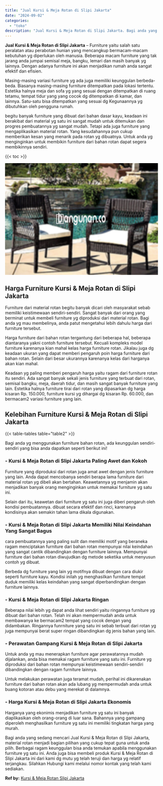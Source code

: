 ```yaml
---
title: "Jual Kursi & Meja Rotan di Slipi Jakarta"
date: "2024-09-02"
categories: 
  - "toko"
description: "Jual Kursi & Meja Rotan di Slipi Jakarta. Bagi anda yang sedang mencari Jual Kursi & Meja Rotan di Slipi Jakarta, material rotan menjadi bagian pilihan yang..."
---
```


**Jual Kursi & Meja Rotan di Slipi Jakarta** – Furniture yaitu salah satu peralatan atau perabotan hunian yang mencangkup bermacam-macam kebutuhan yg diperlukan oleh manusia. Beberapa macam furniture yang tak jarang anda jumpai semisal meja, bangku, lemari dan masih banyak yg lainnya. Dengan adanya furniture ini akan menjadikan rumah anda sangat efektif dan efisien.

Masing-masing variasi furniture yg ada juga memiliki keunggulan berbeda-beda. Biasanya masing-masing furniture ditempatkan pada lokasi tertentu. Estetika halnya meja dan sofa yg yang sesuai dengan ditempatkan di ruang tetamu, tempat tidur yang yang cocok dg ditempatkan di kamar, dan lainnya. Satu-satu bisa ditempatkan yang sesuai dg Kegunaannya yg dibutuhkan oleh pengguna rumah.

begitu banyak furniture yang dibuat dari bahan dasar kayu, keadaan ini berakibat dari material yg satu ini sangat mudah untuk ditemukan dan progres pembuatannya yg sangat mudah. Tetapi ada juga furniture yang mengaplikasikan material rotan. Yang kesudahannya pun cukup memberikan kesan yang menarik pada rotan yg dibuatnya. Untuk anda yg menginginkan untuk membikin furniture dari bahan rotan dapat segera membikinnya sendiri.

{{< toc >}}

![Jual Kursi & Meja Rotan di Slipi Jakarta](/images/kursi-meja-rotan-murah33.png)

## Harga Furniture Kursi & Meja Rotan di Slipi Jakarta

Furniture dari material rotan begitu banyak dicari oleh masyarakat sebab memiliki keistimewaan sendiri-sendiri. Sangat banyak dari orang yang berminat untuk membeli furniture yg diproduksi dari material rotan. Bagi anda yg mau membelinya, anda patut mengetahui lebih dahulu harga dari furniture tersebut.

Harga furniture dari bahan rotan tergantung dari beberapa hal, beberapa diantaranya yakni contoh furniture tersebut. Kecuali kompleks model furniture karenanya kian mahal kelas harga furniture rotan. Jikalau juga dg keadaan ukuran yang dapat memberi pengaruh poin harga furniture dari bahan rotan. Selain dari besar ukurannya karenanya kelas dari harganya akan kian mahal.

Keadaan yg paling memberi pengaruh harga yaitu ragam dari furniture rotan itu sendiri. Ada sangat banyak sekali jenis furniture yang terbuat dari rotan, semisal bangku, meja, daerah tidur, dan masih sangat banyak furniture yang lain. Estetika halnya furniture tirai dari rotan yang dipasarkan dg harga kisaran Rp. 150.000, furniture kursi yg dihargai dg kisaran Rp. 60.000, dan bermacam2 variasi furniture yang lain.

## Kelebihan Furniture Kursi & Meja Rotan di Slipi Jakarta

{{< table-tables table="table2" >}}

Bagi anda yg menggunakan furniture bahan rotan, ada keunggulan sendiri-sendiri yang bisa anda dapatkan seperti berikut ini!

### \- Kursi & Meja Rotan di Slipi Jakarta Paling Awet dan Kokoh

Furniture yang diproduksi dari rotan juga amat awet dengan jenis furniture yang lain. Anda dapat mencobanya sendiri berapa lama furniture dari material rotan yg dibeli akan bertahan. Keawetannya yg menjamin akan menjadikan banyak orang menginginkan untuk memakai furniture yg satu ini.

Selain dari itu, keawetan dari furniture yg satu ini juga diberi pengaruh oleh kondisi pembuatannya. dibuat secara efektif dan rinci, karenanya kondisinya akan semakin tahan lama dikala digunakan.

### \- Kursi & Meja Rotan di Slipi Jakarta Memiliki Nilai Keindahan Yang Sangat Bagus

cara pembuatannya yang paling sulit dan memiliki motif yang beraneka ragam menciptakan furniture dari bahan rotan mempunyai nilai keindahan yang sangat cantik dibandingkan dengan furniture lainnya. Mempunyai furniture dari bahan rotan diwujudkan dg metode seketika untuk menyusun contoh yg dibuat.

Berbeda dg furniture yang lain yg motifnya dibuat dengan cara diukir seperti furniture kayu. Kondisi inilah yg menghasilkan furniture tempat duduk memiliki kelas keindahan yang sangat diperbandingkan dengan furniture lainnya.

### \- Kursi & Meja Rotan di Slipi Jakarta Ringan

Beberapa nilai lebih yg dapat anda lihat sendiri yaitu ringannya furniture yg dibuat dari bahan rotan. Telah ini akan mempermudah anda untuk membawanya ke bermacam2 tempat yang cocok dengan yang didambakan. Ringannya funrniture yang satu ini sebab terbuat dari rotan yg juga mempunyai berat super ringan dibandingkan dg jenis bahan yang lain.

### \- Perawatan Gampang Kursi & Meja Rotan di Slipi Jakarta

Untuk anda yg mau menerapkan furniture agar perawatannya mudah dijalankan, anda bisa memakai ragam furniture yang satu ini. Furniture yg diproduksi dari bahan rotan mempunyai keistimewaan sendiri-sendiri dibandingkan dengan ragam furniture lainnya.

Untuk melakukan perawatan juga teramat mudah, perihal ini dikarenakan furniture dari bahan rotan akan ada lubang yg mempermudah anda untuk buang kotoran atau debu yang merekat di dalamnya.

### \- Harga Kursi & Meja Rotan di Slipi Jakarta Ekonomis

Harganya yang ekonimis menjadikan furniture yg satu ini banyak diaplikasikan oleh orang-orang di luar sana. Bahannya yang gampang diperoleh menghasilkan furniture yg satu ini memiliki tingkatan harga yang murah.

Bagi anda yang sedang mencari Jual Kursi & Meja Rotan di Slipi Jakarta, material rotan menjadi bagian pilihan yang cukup tepat guna untuk anda pilih. Berbagai ragam keunggulan bisa anda temukan apabila menggunakan furniture yg satu ini. Anda juga bisa membeli produk Kursi & Meja Rotan di Slipi Jakarta ini dari kami dg mutu yg telah teruji dan harga yg relatif terjangkau. Silahkan Hubungi kami melalui nomor kontak yang telah kami sediakan.

**Ref by:** [Kursi & Meja Rotan Slipi Jakarta](https://id.wikipedia.org/wiki/Kursi)
